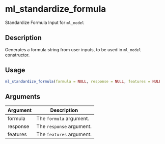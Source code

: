 # ml_standardize_formula


Standardize Formula Input for `ml_model`




## Description

Generates a formula string from user inputs, to be used in `ml_model` constructor.





## Usage
```r
ml_standardize_formula(formula = NULL, response = NULL, features = NULL)
```




## Arguments


Argument      |Description
------------- |----------------
formula | The `formula` argument.
response | The `response` argument.
features | The `features` argument.






